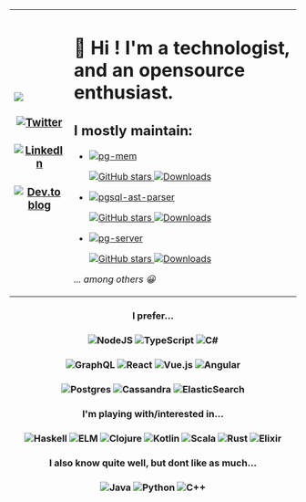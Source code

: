 <table>
  <tr>
    <td>
     
   <a href="https://stackoverflow.com/users/919514/olivier"><img src="https://github-readme-stackoverflow.vercel.app/?userID=919514&theme=dark" /></a>
   
   <h3 align="center">
   <a href="https://twitter.com/oguimbal">
     <img alt="Twitter" src="https://img.shields.io/badge/@oguimbal%20-%231DA1F2.svg?&style=for-the-badge&logo=Twitter&logoColor=white"/>
    </a>
   </h3>
    
   <h3 align="center">
   <a href="https://www.linkedin.com/in/oguimbal/">
     <img alt="LinkedIn" src="https://img.shields.io/badge/linkedin%20-%230077B5.svg?&style=for-the-badge&logo=linkedin&logoColor=white"/>
    </a>
   </h3>
   
   <h3 align="center">
   <a href="https://dev.to/oguimbal">
    <img alt="Dev.to blog" src="https://img.shields.io/badge/dev.to-0A0A0A?style=for-the-badge&logo=dev.to&logoColor=white" >
    </a>
   </h3>
   
  </td>
  <td>
      

<!--h2 align="center">
👋 Hi ! I'm a technologist, and an opensource enthusiast.
</h2-->

# 👋 Hi ! I'm a technologist, and an opensource enthusiast.

## I mostly maintain:

<ul>
  <li>
    
   [![pg-mem](https://img.shields.io/badge/pg--mem-an%20in%20memory%20postgres%20emulator%20(for%20unit%20tests)-%23316192.svg?&style=for-the-badge&logo=postgresql&logoColor=white)](https://github.com/oguimbal/pg-mem)
    
  [![GitHub stars](https://img.shields.io/github/stars/oguimbal/pg-mem.svg?style=social&label=Star&maxAge=2592000)  ![Downloads](https://img.shields.io/npm/dm/pg-mem.svg?style=social)](https://GitHub.com/oguimbal/pg-mem)
  </li>
  
  <li>
    
   [![pgsql-ast-parser](https://img.shields.io/badge/pgsql--ast--parser-a%20postgres%20sql%20syntax%20parser-%23316192.svg?&style=for-the-badge&logo=postgresql&logoColor=white)](https://github.com/oguimbal/pgsql-ast-parser)
    
  [![GitHub stars](https://img.shields.io/github/stars/oguimbal/pgsql-ast-parser.svg?style=social&label=Star&maxAge=2592000)  ![Downloads](https://img.shields.io/npm/dm/pgsql-ast-parser.svg?style=social)](https://GitHub.com/oguimbal/pgsql-ast-parser)
  </li>
  
  <li>
    
   [![pg-server](https://img.shields.io/badge/pg--server-a%20postgres%20server%20emulator%20%2F%20proxy%20%2F%20honeypot-%23316192.svg?&style=for-the-badge&logo=postgresql&logoColor=white)](https://github.com/oguimbal/pg-server)
    
  [![GitHub stars](https://img.shields.io/github/stars/oguimbal/pg-server.svg?style=social&label=Star&maxAge=2592000)  ![Downloads](https://img.shields.io/npm/dm/pg-server.svg?style=social)](https://GitHub.com/oguimbal/pg-server)
  </li>
</ul>


_... among others 😀_
      
  </td>
  </tr>
</table>
<!--h1 align="center">
  <a href="https://stackoverflow.com/users/919514/olivier"><img src="https://github-readme-stackoverflow.vercel.app/?userID=919514"></a>
</h1-->

<!--
https://github.com/Ileriayo/markdown-badges
  + https://simpleicons.org/ for other icons
-->

<h3 align="center">
  I prefer...
</h3>
<h3 align="center">
  <img alt="NodeJS" src="https://img.shields.io/badge/node.js%20-%2343853D.svg?&style=for-the-badge&logo=node.js&logoColor=white"/>
  <img alt="TypeScript" src="https://img.shields.io/badge/typescript%20-%23007ACC.svg?&style=for-the-badge&logo=typescript&logoColor=white"/>
  <img alt="C#" src="https://img.shields.io/badge/c%23%20-%23239120.svg?&style=for-the-badge&logo=c-sharp&logoColor=white"/>
</h3>
<h3 align="center">
  <img alt="GraphQL" src="https://img.shields.io/badge/-GraphQL-E10098?style=for-the-badge&logo=graphql"/>
  <img alt="React" src="https://img.shields.io/badge/react%20-%2320232a.svg?&style=for-the-badge&logo=react&logoColor=%2361DAFB"/>
  <img alt="Vue.js" src="https://img.shields.io/badge/vuejs%20-%2335495e.svg?&style=for-the-badge&logo=vue.js&logoColor=%234FC08D"/>
  <img alt="Angular" src="https://img.shields.io/badge/angular%20-%23DD0031.svg?&style=for-the-badge&logo=angular&logoColor=white"/>
</h3>
<h3 align="center">
  <img alt="Postgres" src ="https://img.shields.io/badge/postgres-%23316192.svg?&style=for-the-badge&logo=postgresql&logoColor=white"/>
  <img alt="Cassandra" src ="https://img.shields.io/badge/cassandra-%231287B1.svg?&style=for-the-badge&logo=apachecassandra&logoColor=white"/>
  <img alt="ElasticSearch" src="https://img.shields.io/badge/-ElasticSearch-005571?style=for-the-badge&logo=elasticsearch"/>

</h3>


<h3 align="center">
  I'm playing with/interested in...
</h3>
<h3 align="center">
  <img alt="Haskell" src="https://img.shields.io/badge/haskell-%235D4F85.svg?&style=for-the-badge&logo=haskell&logoColor=white"/>
  <img alt="ELM" src="https://img.shields.io/badge/ELM-%231293D8.svg?&style=for-the-badge&logo=elm&logoColor=white"/>
  <img alt="Clojure" src="https://img.shields.io/badge/clojure-%235881D8.svg?&style=for-the-badge&logo=clojure&logoColor=white"/>
  <img alt="Kotlin" src="https://img.shields.io/badge/kotlin-%230095D5.svg?&style=for-the-badge&logo=kotlin&logoColor=white"/>
  <img alt="Scala" src="https://img.shields.io/badge/scala-%23DC322F.svg?&style=for-the-badge&logo=scala&logoColor=white"/>
  <img alt="Rust" src="https://img.shields.io/badge/rust-%23000000.svg?&style=for-the-badge&logo=rust&logoColor=white"/>
   <img alt="Elixir" src="https://img.shields.io/badge/elixir-%234B275F.svg?&style=for-the-badge&logo=elixir&logoColor=white"/>
</h3>

<h3 align="center">
  I also know quite well, but dont like as much...
</h3>
<h3 align="center">
  <img alt="Java" src="https://img.shields.io/badge/java-%23ED8B00.svg?&style=for-the-badge&logo=java&logoColor=white"/>
  <img alt="Python" src="https://img.shields.io/badge/python%20-%2314354C.svg?&style=for-the-badge&logo=python&logoColor=white"/>
  <img alt="C++" src="https://img.shields.io/badge/c++%20-%2300599C.svg?&style=for-the-badge&logo=c%2B%2B&ogoColor=white"/>
</h3>

